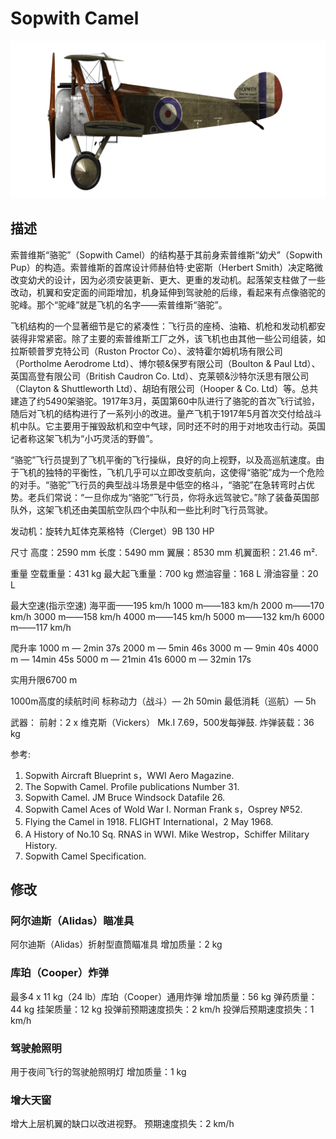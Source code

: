 ﻿# Sopwith Camel

![sopcamel](../images/sopcamel.png)

## 描述

索普维斯“骆驼”（Sopwith Camel）的结构基于其前身索普维斯“幼犬”（Sopwith Pup）的构造。索普维斯的首席设计师赫伯特·史密斯（Herbert Smith）决定略微改变幼犬的设计，因为必须安装更新、更大、更重的发动机。起落架支柱做了一些改动，机翼和安定面的间距增加，机身延伸到驾驶舱的后缘，看起来有点像骆驼的驼峰。那个“驼峰”就是飞机的名字——索普维斯“骆驼”。 

飞机结构的一个显著细节是它的紧凑性：飞行员的座椅、油箱、机枪和发动机都安装得非常紧密。除了主要的索普维斯工厂之外，该飞机也由其他一些公司组装，如拉斯顿普罗克特公司（Ruston Proctor Co）、波特霍尔姆机场有限公司（Portholme Aerodrome Ltd）、博尔顿&保罗有限公司（Boulton & Paul Ltd）、英国高登有限公司（British Caudron Co. Ltd）、克莱顿&沙特尔沃思有限公司（Clayton & Shuttleworth Ltd）、胡珀有限公司（Hooper & Co. Ltd）等。总共建造了约5490架骆驼。1917年3月，英国第60中队进行了骆驼的首次飞行试验，随后对飞机的结构进行了一系列小的改进。量产飞机于1917年5月首次交付给战斗机中队。它主要用于摧毁敌机和空中气球，同时还不时的用于对地攻击行动。英国记者称这架飞机为“小巧灵活的野兽”。 

“骆驼”飞行员提到了飞机平衡的飞行操纵，良好的向上视野，以及高巡航速度。由于飞机的独特的平衡性，飞机几乎可以立即改变航向，这使得“骆驼”成为一个危险的对手。“骆驼”飞行员的典型战斗场景是中低空的格斗，“骆驼”在急转弯时占优势。老兵们常说：“一旦你成为“骆驼”飞行员，你将永远驾驶它。”除了装备英国部队外，这架飞机还由美国航空队四个中队和一些比利时飞行员驾驶。 


发动机：旋转九缸体克莱格特（Clerget）9B 130 HP

尺寸
高度：2590 mm
长度：5490 mm
翼展：8530 mm
机翼面积：21.46 m².

重量
空载重量：431 kg
最大起飞重量：700 kg
燃油容量：168 L
滑油容量：20 L

最大空速(指示空速)
海平面——195 km/h
1000 m——183 km/h
2000 m——170 km/h
3000 m——158 km/h
4000 m——145 km/h
5000 m——132 km/h
6000 m——117 km/h

爬升率
1000 m — 2min 37s
2000 m — 5min 46s
3000 m — 9min 40s
4000 m — 14min 45s
5000 m — 21min 41s
6000 m — 32min 17s

实用升限6700 m

1000m高度的续航时间
标称动力（战斗）— 2h 50min
最低消耗（巡航）— 5h

武器：
前射：2 х 维克斯（Vickers） Mk.I 7.69，500发每弹鼓.
炸弹装载：36 kg

参考:
1) Sopwith Aircraft Blueprint s，WWI Aero Magazine.
2) The Sopwith Camel. Profile publications Number 31.
3) Sopwith Camel. JM Bruce Windsock Datafile 26.
4) Sopwith Camel Aces of Wold War I. Norman Frank s，Osprey №52.
5) Flying the Camel in 1918. FLIGHT International，2 May 1968.
6) A History of No.10 Sq. RNAS in WWI. Mike Westrop，Schiffer Military History.
7) Sopwith Camel Specification.

## 修改


### 阿尔迪斯（Alidas）瞄准具

阿尔迪斯（Alidas）折射型直筒瞄准具
增加质量：2 kg


### 库珀（Cooper）炸弹

最多4 x 11 kg（24 lb）库珀（Cooper）通用炸弹
增加质量：56 kg
弹药质量：44 kg
挂架质量：12 kg
投弹前预期速度损失：2 km/h
投弹后预期速度损失：1 km/h

### 驾驶舱照明

用于夜间飞行的驾驶舱照明灯
增加质量：1 kg


### 增大天窗

增大上层机翼的缺口以改进视野。
预期速度损失：2 km/h
